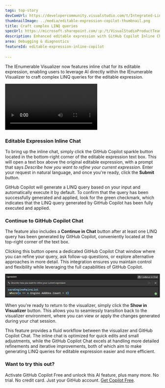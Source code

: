 ```yaml
---
tags: top-story
devComUrl: https://developercommunity.visualstudio.com/t/Integrated-Linq-Editor/442398
thumbnailImage: ../media/editable-expression-copilot-thumbnail.png
title: Craft complex LINQ queries
specUrl: https://microsoft.sharepoint.com/:p:/t/VisualStudioProductTeam/ETycaBw7iJdFhgYRYWGSa34BXJEaakZ2PCrAWHmhkEbAsA?e=7hIYoO
description: Enhanced editable expression with GitHub Copilot Inline Chat directly in the IEnumerable Visualizer.
area: Debugging & diagnostics
featureId: editable-expression-inline-copilot

---
```



The IEnumerable Visualizer now features inline chat for its editable expression, enabling users to leverage AI directly within the IEnumerable Visualizer to craft complex LINQ queries for the editable expression. 

![IEnumerable Visualizer Inline Chat](../media/editable-expression-inline-copilot.mp4)

### Editable Expression Inline Chat

To bring up the inline chat, simply click the GitHub Copilot sparkle button located in the bottom-right corner of the editable expression text box. This will open a text box above the original editable expression, with a prompt that says *Describe how you want to refine your current expression*. Enter your request in natural language, and once you're ready, click the **Submit** button.

GitHub Copilot will generate a LINQ query based on your input and automatically execute it by default. To confirm that the query has been successfully generated and applied, look for the green checkmark, which indicates that the LINQ query generated by GitHub Copilot has been fully executed and applied.

### Continue to GitHub Copilot Chat
The feature also includes a **Continue in Chat** button after at least one LINQ query has been generated by GitHub Copilot, conveniently located at the top-right corner of the text box. 

Clicking this button opens a dedicated GitHub Copilot Chat window where you can refine your query, ask follow-up questions, or explore alternative approaches in more detail. This integration ensures you maintain control and flexibility while leveraging the full capabilities of GitHub Copilot.

![Editable Expression Inline GitHub Copilot](../media/editable-expression-copilot.png)

When you're ready to return to the visualizer, simply click the **Show in Visualizer** button. This allows you to seamlessly transition back to the visualizer environment, where you can view or apply the changes generated during your chat session.

This feature provides a fluid workflow between the visualizer and GitHub Copilot Chat. The inline chat is optimized for quick edits and small adjustments, while the GitHub Copilot Chat excels at handling more detailed refinements and iterative improvements, both of which aim to make generating LINQ queries for editable expression easier and more efficient.

### Want to try this out?
Activate GitHub Copilot Free and unlock this AI feature, plus many more.
No trial. No credit card. Just your GitHub account. [Get Copilot Free](vscmd://View.GitHub.Copilot.Chat).
